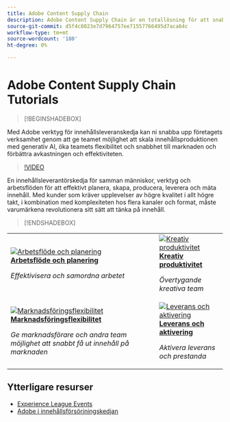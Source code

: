 ```yaml
---
title: Adobe Content Supply Chain
description: Adobe Content Supply Chain är en totallösning för att snabba upp och förenkla innehållsleveranskedjan med generativ AI och intelligent automatisering.
source-git-commit: d5f4c8023e7d7964757ee71557766495d7aca64c
workflow-type: tm+mt
source-wordcount: '180'
ht-degree: 0%

---
```



# Adobe Content Supply Chain Tutorials

>[!BEGINSHADEBOX]

Med Adobe verktyg för innehållsleveranskedja kan ni snabba upp företagets verksamhet genom att ge teamet möjlighet att skala innehållsproduktionen med generativ AI, öka teamets flexibilitet och snabbhet till marknaden och förbättra avkastningen och effektiviteten.

>[!VIDEO](https://video.tv.adobe.com/v/3424114?quality=12&learn=on)

En innehållsleverantörskedja för samman människor, verktyg och arbetsflöden för att effektivt planera, skapa, producera, leverera och mäta innehåll. Med kunder som kräver upplevelser av högre kvalitet i allt högre takt, i kombination med komplexiteten hos flera kanaler och format, måste varumärkena revolutionera sitt sätt att tänka på innehåll.

>[!ENDSHADEBOX]

<table>
    <tr style="border: 0;">
      <td>
        <a href="https://experienceleague.adobe.com/docs/content-supply-chain-learn/tutorials/workflow-and-planning.html">
        <img alt="Arbetsflöde och planering" src="./../assets/planning-workflow.webp">
        </a>
        <div>
        <a href="https://experienceleague.adobe.com/docs/content-supply-chain-learn/tutorials/workflow-and-planning.html">
        <strong>Arbetsflöde och planering</strong>
        </a>
        </div>
        <p>
        <em>Effektivisera och samordna arbetet</em>
        <p>
      </td>
      <td>
        <a href="https://experienceleague.adobe.com/docs/content-supply-chain-learn/tutorials/creative-productivity.html">
        <img alt="Kreativ produktivitet" src="./../assets/creative-productivity.png">
        </a>
        <div>
        <a href="https://experienceleague.adobe.com/docs/content-supply-chain-learn/tutorials/creative-productivity.html">
        <strong>Kreativ produktivitet</strong>
        </a>
        </div>
        <p>
        <em>Övertygande kreativa team</em>
        <p>
      </td>
    </tr>
    <tr style="border: 0;">
      <td>
        <a href="https://experienceleague.adobe.com/docs/content-supply-chain-learn/tutorials/marketing-agility.html">
        <img alt="Marknadsföringsflexibilitet" src="./../assets/marketing-agility.webp">
        </a>
        <div>
        <a href="https://experienceleague.adobe.com/docs/content-supply-chain-learn/tutorials/marketing-agility.html">
        <strong>Marknadsföringsflexibilitet</strong>
        </a>
        </div>
        <p>
        <em>Ge marknadsförare och andra team möjlighet att snabbt få ut innehåll på marknaden</em>
        <p>
      </td>
      <td>
        <a href="https://experienceleague.adobe.com/docs/content-supply-chain-learn/tutorials/delivery-and-activation.html">
        <img alt="Leverans och aktivering" src="./../assets/content-activation-analytics.webp">
        </a>
        <div>
        <a href="https://experienceleague.adobe.com/docs/content-supply-chain-learn/tutorials/delivery-and-activation.html">
        <strong>Leverans och aktivering</strong>
        </a>
        </div>
        <p>
        <em>Aktivera leverans och prestanda</em>
        <p>
      </td>
    </tr>
</table>

## Ytterligare resurser

* [Experience League Events](https://experienceleague.adobe.com/events/)
* [Adobe i innehållsförsörjningskedjan](https://business.adobe.com/resources/webinars/adobe-on-the-content-supply-chain.html)
